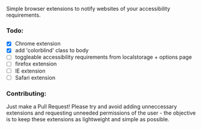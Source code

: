 Simple browser extensions to notify websites of your accessibility requirements.

### Todo:
- [x] Chrome extension
- [x] add 'colorblind' class to body
- [ ] toggleable accessibility requirements from localstorage + options page
- [ ] firefox extension
- [ ] IE extension
- [ ] Safari extension

### Contributing:
Just make a Pull Request! Please try and avoid adding unneccessary extensions and requesting unneeded permissions of the user - the objective is to keep these extensions as lightweight and simple as possible.

